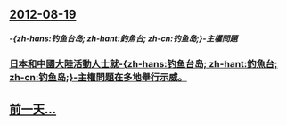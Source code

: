 ## [2012-08-19](/zh/news/2012/08/19/index.md)

##### -{zh-hans:钓鱼台岛; zh-hant:釣魚台; zh-cn:钓鱼岛;}-主權問題
### [ 日本和中國大陸活動人士就-{zh-hans:钓鱼台岛; zh-hant:釣魚台; zh-cn:钓鱼岛;}-主權問題在多地舉行示威。](/zh/news/2012/08/19/日本和中國大陸活動人士就-zh-hans-钓鱼台岛-zh-hant-釣魚台-zh-cn-钓鱼岛-主權問題在多.md)
## [前一天...](/zh/news/2012/08/16/index.md)

